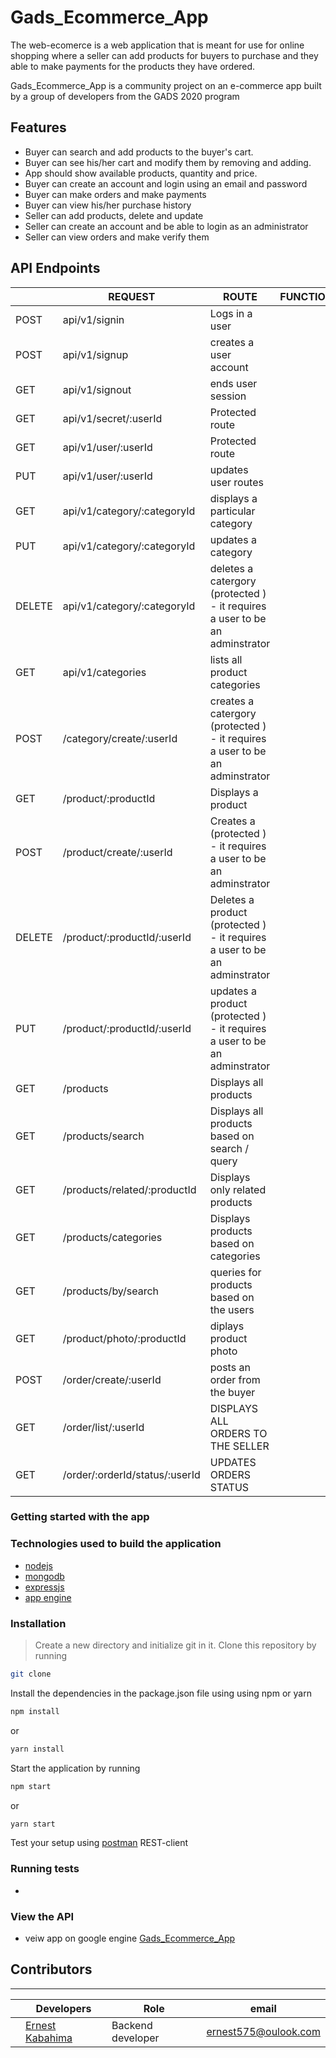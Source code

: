 # Gads_Ecommerce_App

The web-ecomerce is a web application that is meant for use for online shopping where a seller can add products for buyers to purchase and they able to make payments for the products they have ordered.

Gads_Ecommerce_App is a community project on an e-commerce app built by a group of developers from the GADS 2020 program

## Features
- Buyer can search and add products to the buyer's cart.
- Buyer can see his/her cart and modify them by removing and adding. 
- App should show available products, quantity and price.
- Buyer can create an account and login using an email and password
- Buyer can make orders and make payments 
- Buyer can view his/her purchase history
- Seller can add products, delete and update
- Seller can create an account and be able to login as an administrator
- Seller can view orders and make verify them


## API Endpoints

| |REQUEST | ROUTE                           | FUNCTIONALITY                 |
|-| ------- | ------------------------------- | ----------------------------- |
|POST     |api/v1/signin               | Logs in a user                |
|POST     |api/v1/signup               | creates a user account        |
|GET      |api/v1/signout              | ends user session             |
|GET      |api/v1/secret/:userId            | Protected route               |
|GET      |api/v1/user/:userId              | Protected route               |
|PUT      |api/v1/user/:userId              | updates user routes           |
|GET      | api/v1/category/:categoryId     |displays a particular category |
|PUT      |api/v1/category/:categoryId            |updates a category  |
|DELETE      | api/v1/category/:categoryId           |deletes a catergory (protected ) - it requires a user to be an adminstrator |
|GET      |   api/v1/categories       | lists all product categories |
|POST     |  /category/create/:userId          | creates a catergory (protected ) - it requires a user to be an adminstrator |
|GET     | /product/:productId           |Displays a product  |
|   POST  |   /product/create/:userId         |Creates a  (protected ) - it requires a user to be an adminstrator  |
|DELETE     | /product/:productId/:userId           |Deletes  a product   (protected ) - it requires a user to be an adminstrator|
|  PUT   | /product/:productId/:userId           |updates  a product   (protected ) - it requires a user to be an adminstrator|
|  GET   | /products          |Displays all products|
|  GET   | /products/search          |Displays all products based on search / query |
|  GET   | /products/related/:productId         |Displays only related products |
|  GET   | /products/categories       |Displays products based on categories |
|  GET   | /products/by/search       |queries for products based on the users  |
|  GET   | /product/photo/:productId      |diplays product photo  |
|  POST   | /order/create/:userId      |posts an order from the buyer  |
| GET   | /order/list/:userId     |DISPLAYS ALL ORDERS TO THE SELLER |
| GET   |  /order/:orderId/status/:userId  |UPDATES ORDERS STATUS |

### Getting started with the app

### Technologies used to build the application

-   [nodejs ](link)
-   [mongodb](link)
-   [expressjs](link)
-   [app engine]()


### Installation

 > Create a new directory and initialize git in it. Clone this repository by running

```sh
git clone  
```
Install the dependencies in the package.json file using using npm or yarn

```sh
npm install 
```
or 
```sh
yarn install 
```


Start the application by running

```sh
npm start
```
or 
```sh
yarn start
```

Test your setup using [postman](www.getpostman.com) REST-client

### Running tests

-  

### View the API 
- veiw app on google engine 
[Gads_Ecommerce_App]()
## Contributors 
***  
|| Developers | Role |email|
|--|-----------|------|-----|
||[Ernest Kabahima]( www.github.com/kabahima) |Backend developer |ernest575@oulook.com |
